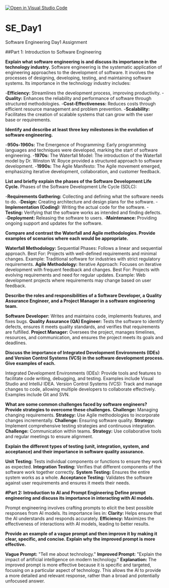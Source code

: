 [![Open in Visual Studio Code](https://classroom.github.com/assets/open-in-vscode-2e0aaae1b6195c2367325f4f02e2d04e9abb55f0b24a779b69b11b9e10269abc.svg)](https://classroom.github.com/online_ide?assignment_repo_id=15557160&assignment_repo_type=AssignmentRepo)
# SE_Day1
Software Engineering Day1 Assignment

##Part 1: Introduction to Software Engineering

**Explain what software engineering is and discuss its importance in the technology industry.**
Software engineering is the systematic application of engineering approaches to the development of software. It involves the processes of designing, developing, testing, and maintaining software systems. Its importance in the technology industry includes:

-**Efficiency:** Streamlines the development process, improving productivity.
-**Quality:** Enhances the reliability and performance of software through structured methodologies.
-**Cost-Effectiveness:** Reduces costs through efficient resource management and problem prevention.
-**Scalability:** Facilitates the creation of scalable systems that can grow with the user base or requirements.

**Identify and describe at least three key milestones in the evolution of software engineering.**

-**950s-1960s:** The Emergence of Programming: Early programming languages and techniques were developed, marking the start of software engineering.
-**1970s:** The Waterfall Model: The introduction of the Waterfall model by Dr. Winston W. Royce provided a structured approach to software development.
-**1990s:** The Agile Manifesto: The Agile movement emerged, emphasizing iterative development, collaboration, and customer feedback.

**List and briefly explain the phases of the Software Development Life Cycle.**
Phases of the Software Development Life Cycle (SDLC):

-**Requirements Gathering:** Collecting and defining what the software needs to do.
-**Design:** Creating architecture and design plans for the software.
-**Implementation (Coding):** Writing the actual code for the software.
-**Testing:** Verifying that the software works as intended and finding defects.
-**Deployment:** Releasing the software to users.
-**Maintenance:** Providing ongoing support and updates for the software.

**Compare and contrast the Waterfall and Agile methodologies. Provide examples of scenarios where each would be appropriate.**

**Waterfall Methodology:**
Sequential Phases: Follows a linear and sequential approach.
Best For: Projects with well-defined requirements and minimal changes.
Example: Traditional software for industries with strict regulatory requirements.
**Agile Methodology:**
Iterative Approach: Focuses on iterative development with frequent feedback and changes.
Best For: Projects with evolving requirements and need for regular updates.
Example: Web development projects where requirements may change based on user feedback.

**Describe the roles and responsibilities of a Software Developer, a Quality Assurance Engineer, and a Project Manager in a software engineering team.**

**Software Developer:** Writes and maintains code, implements features, and fixes bugs.
**Quality Assurance (QA) Engineer:** Tests the software to identify defects, ensures it meets quality standards, and verifies that requirements are fulfilled.
**Project Manager:** Oversees the project, manages timelines, resources, and communication, and ensures the project meets its goals and deadlines.

**Discuss the importance of Integrated Development Environments (IDEs) and Version Control Systems (VCS) in the software development process. Give examples of each.**

Integrated Development Environments (IDEs): Provide tools and features to facilitate code writing, debugging, and testing. Examples include Visual Studio and IntelliJ IDEA.
Version Control Systems (VCS): Track and manage changes to code, allowing multiple developers to collaborate effectively. Examples include Git and SVN.

**What are some common challenges faced by software engineers? Provide strategies to overcome these challenges.**
**Challenge:** Managing changing requirements.
**Strategy:** Use Agile methodologies to incorporate changes incrementally.
**Challenge:** Ensuring software quality.
**Strategy:** Implement comprehensive testing strategies and continuous integration.
**Challenge:** Communication within teams.
**Strategy:** Use collaborative tools and regular meetings to ensure alignment.

**Explain the different types of testing (unit, integration, system, and acceptance) and their importance in software quality assurance.**

**Unit Testing:** Tests individual components or functions to ensure they work as expected.
**Integration Testing:** Verifies that different components of the software work together correctly.
**System Testing:** Ensures the entire system works as a whole.
**Acceptance Testing:** Validates the software against user requirements and ensures it meets their needs.

**#Part 2: Introduction to AI and Prompt Engineering**
**Define prompt engineering and discuss its importance in interacting with AI models.**

Prompt engineering involves crafting prompts to elicit the best possible responses from AI models. Its importance lies in:
**Clarity:** Helps ensure that the AI understands and responds accurately.
**Efficiency:** Maximizes the effectiveness of interactions with AI models, leading to better results.

**Provide an example of a vague prompt and then improve it by making it clear, specific, and concise. Explain why the improved prompt is more effective.**

**Vague Prompt:** "Tell me about technology."
**Improved Prompt:** "Explain the impact of artificial intelligence on modern technology."
**Explanation:**
The improved prompt is more effective because it is specific and targeted, focusing on a particular aspect of technology. This allows the AI to provide a more detailed and relevant response, rather than a broad and potentially unfocused answer.







